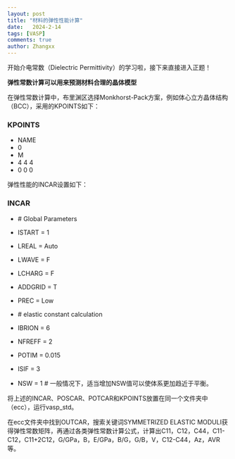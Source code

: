 ```yaml
---
layout: post
title: "材料的弹性性能计算"
date:   2024-2-14
tags: [VASP]
comments: true
author: Zhangxx
---
```


开始介电常数（Dielectric Permittivity）的学习啦，接下来直接进入正题！

<!-- more -->


**弹性常数计算可以用来预测材料合理的晶体模型**

在弹性常数计算中，布里渊区选择Monkhorst-Pack方案，例如体心立方晶体结构（BCC），采用的KPOINTS如下：

### KPOINTS

- NAME
- 0
- M
- 4 4 4
- 0 0 0


弹性性能的INCAR设置如下：

### INCAR

- \# Global Parameters 
- ISTART = 1
- LREAL = Auto
- LWAVE = F
- LCHARG = F
- ADDGRID = T
- PREC = Low

- \# elastic constant calculation
- IBRION = 6
- NFREFF = 2
- POTIM = 0.015
- ISIF = 3
- NSW = 1   \# 一般情况下，适当增加NSW值可以使体系更加趋近于平衡。

将上述的INCAR、POSCAR、POTCAR和KPOINTS放置在同一个文件夹中（ecc），运行vasp_std。

在ecc文件夹中找到OUTCAR，搜索关键词SYMMETRIZED ELASTIC MODULI获得弹性常数矩阵，再通过各类弹性常数计算公式，计算出C11，C12，C44，C11-C12，C11+2C12，G/GPa，B，E/GPa，B/G，G/B，V，C12-C44，Az，AVR等。

